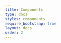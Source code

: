 ```yaml
---
title: Components
type: docs
styles: components
require_bootstrap: true
layout: docs
order: 2
---
```

